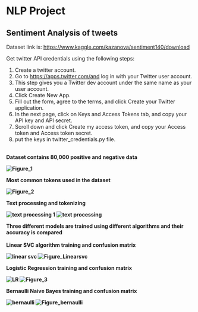 # NLP Project
## Sentiment Analysis of tweets
Dataset link is: https://www.kaggle.com/kazanova/sentiment140/download

Get twitter API credentials using the following steps:
1. Create a twitter account.
2. Go to https://apps.twitter.com/and log in with your Twitter user account.
3. This step gives you a Twitter dev account under the same name as your user account. 
4. Click Create New App.
5. Fill out the form, agree to the terms, and click Create your Twitter application.
6. In the next page, click on Keys and Access Tokens tab, and copy your API key and API secret.
7. Scroll down and click Create my access token, and copy your Access token and Access token secret.
8. put the keys in twitter_credentials.py file.
<br>
<b> Dataset contains 80,000 positive and negative data <b>
  
![Figure_1](https://user-images.githubusercontent.com/57863681/163769925-3f7458cd-5968-4c21-b79d-d57e34500f6e.png)

<b> Most common tokens used in the dataset <b>

![Figure_2](https://user-images.githubusercontent.com/57863681/163770031-db320182-a99e-4ff1-8768-247775339bf1.png)

<b> Text processing and tokenizing

![text processing 1](https://user-images.githubusercontent.com/57863681/163770655-73ac2784-fe0e-4b2b-af6d-d82a655cea07.png)
![text processing](https://user-images.githubusercontent.com/57863681/163770665-5df29a72-96ef-4957-b852-70f8ef18ebcb.png)

Three different models are trained using different algorithms and their accuracy is compared <br><br>
<b> Linear SVC algorithm training and confusion matrix </b>

![linear svc](https://user-images.githubusercontent.com/57863681/163770786-4099f34c-b4ab-429e-b419-551a3193c2f2.png)
![Figure_Linearsvc](https://user-images.githubusercontent.com/57863681/163770827-d61f081b-e4f4-4403-ba57-acd6019c0886.png)
  
<b> Logistic Regression training and confusion matrix<b>
  
![LR](https://user-images.githubusercontent.com/57863681/163771156-302939cd-f8eb-4747-ad22-d6177d15e1d7.png)
![Figure_3](https://user-images.githubusercontent.com/57863681/163771184-8c45c9c3-5573-4f1d-b8c3-98c8320badab.png)

<b> Bernaulli Naive Bayes training and confusion matrix<b>

![bernaulli](https://user-images.githubusercontent.com/57863681/163771248-7018413b-2718-4974-8ea3-85468371d997.png)
![Figure_bernaulli](https://user-images.githubusercontent.com/57863681/163771262-8bc193fb-5a77-410e-8d76-ae6e72a3aa40.png)


